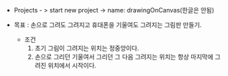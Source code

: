 - Projects - > start new project -> name: drawingOnCanvas(한글은 안됨)

- 목표 : 손으로 그려도 그려지고 휴대폰을 기울여도 그려지는 그림판 만들기.
    - 조건
        1. 초기 그림이 그려지는 위치는 정중앙이다.
        2. 손으로 그리던 기울여서 그리던 그 다음 그려지는 위치는 항상 마지막에 그려진 위치에서 시작이다.

    